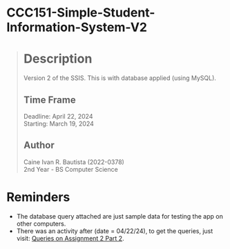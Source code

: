 # CCC151-Simple-Student-Information-System-V2

> # Description
> Version 2 of the SSIS. This is with database applied (using MySQL).
>
> ## Time Frame
> Deadline: April 22, 2024 <br>
> Starting: March 19, 2024
>
> ## Author
> Caine Ivan R. Bautista (2022-0378) <br>
> 2nd Year - BS Computer Science 

# Reminders
- The database query attached are just sample data for testing the app on other computers.
- There was an activity after (date = 04/22/24), to get the queries, just visit: [Queries on Assignment 2 Part 2](https://drive.google.com/file/d/12htGdAYMnnqXN8428kT5afwsqjNRJaPb/view?usp=drive_link).
